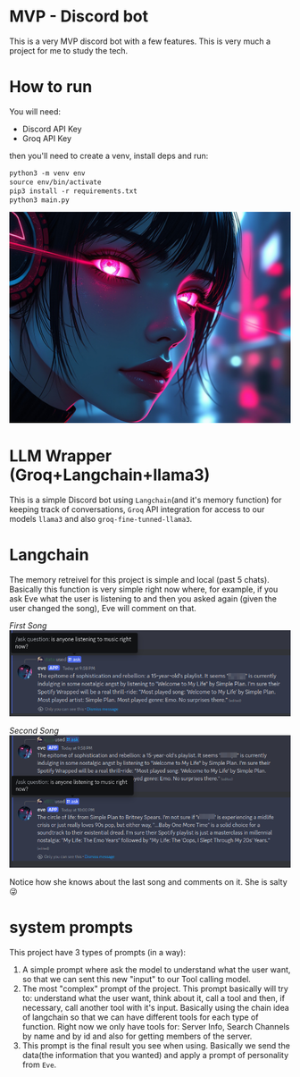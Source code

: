 # MVP - Discord bot
This is a very MVP discord bot with a few features. This is very much a project for me to study the tech.

# How to run
You will need:
- Discord API Key
- Groq API Key

then you'll need to create a venv, install deps and run:
```
python3 -m venv env
source env/bin/activate
pip3 install -r requirements.txt
python3 main.py
```
![](/images/eve_hello.jpeg)

# LLM Wrapper (Groq+Langchain+llama3)
This is a simple Discord bot using `Langchain`(and it's memory function) for keeping track of conversations, `Groq` API integration for access to our models `llama3` and also `groq-fine-tunned-llama3`.

# Langchain
The memory retreivel for this project is simple and local (past 5 chats). Basically this function is very simple right now where, for example, if you ask Eve what the user is listening to and then you asked again (given the user changed the song), Eve will comment on that.

*First Song*
![](/images/eve_memory.png)

*Second Song*
![](/images/eve_memory_remember.png)

Notice how she knows about the last song and comments on it. She is salty 😜

# system prompts
This project have 3 types of prompts (in a way):
1. A simple prompt where ask the model to understand what the user want, so that we can sent this new "input" to our Tool calling model.
2. The most "complex" prompt of the project. This prompt basically will try to: understand what the user want, think about it, call a tool and then, if necessary, call another tool with it's input. Basically using the chain idea of langchain so that we can have different tools for each type of function. Right now we only have tools for: Server Info, Search Channels by name and by id and also for getting members of the server.
3. This prompt is the final result you see when using. Basically we send the data(the information that you wanted) and apply a prompt of personality from `Eve`.

